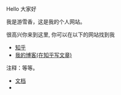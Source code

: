 
<head>
<link rel="shortcut icon" href="/favicon.ico" />
<link rel="Bookmark" href="/favicon.ico">
</head>
<p>Hello 大家好</p>
<p>我是游雪香，这是我的个人网站。 </p>
<p>很高兴你来到这里, 你可以在以下的网站找到我</p>

<ul>
  <li> <a href="https://www.zhihu.com/people/suosuosheng">知乎</a> </li>
  <li> <a href="http://blog.sina.cn/dpool/blog/newblog/mblog/controllers/user.php?uid=5839231207">我的博客(在知乎写文章)</a> </li>
</ul>
<p>注释：等等。</p>

<ul>
  <li> <a href="https://sanmingxuedi.github.io/index.html/pageone/qwer.txt">文档</a> <li>
</ul>
